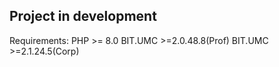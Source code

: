 ## Project in development

Requirements:
PHP >= 8.0
BIT.UMC >=2.0.48.8(Prof)
BIT.UMC >=2.1.24.5(Corp)